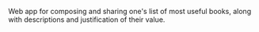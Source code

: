 Web app for composing and sharing one's list of most useful books, along with descriptions and justification of their value. 
